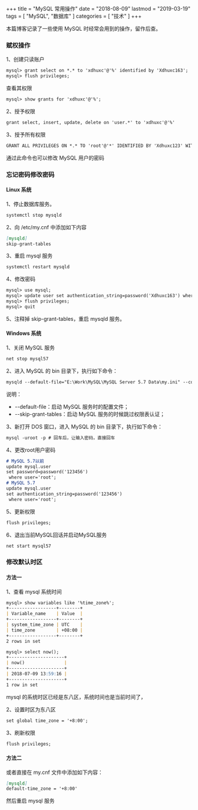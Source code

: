 +++
title = "MySQL 常用操作"
date = "2018-08-09"
lastmod = "2019-03-19"
tags = [
    "MySQL",
    "数据库"
]
categories = [
    "技术"
]
+++

本篇博客记录了一些使用 MySQL 时经常会用到的操作，留作后查。

<!--more-->

### 赋权操作
1、创建只读账户
```markdown
mysql> grant select on *.* to 'xdhuxc'@'%' identified by 'Xdhuxc163';  # 创建只读账户xdhuxc，密码为：Xdhuxc63
mysql> flush privileges;
```
查看其权限
```markdown
mysql> show grants for 'xdhuxc'@'%';
```

2、授予权限
```markdown
grant select, insert, update, delete on 'user.*' to 'xdhuxc'@'%'
```

3、授予所有权限
```markdown
GRANT ALL PRIVILEGES ON *.* TO 'root'@'*' IDENTIFIED BY 'Xdhuxc123' WITH GRANT OPTION;
```
通过此命令也可以修改 MySQL 用户的密码

### 忘记密码修改密码

#### Linux 系统
1、停止数据库服务。
```markdown
systemctl stop mysqld
```

2、向 /etc/my.cnf 中添加如下内容
```markdown
[mysqld]
skip-grant-tables
```

3、重启 mysql 服务
```markdown
systemctl restart mysqld
```

4、修改密码
```markdown
mysql> use mysql;
mysql> update user set authentication_string=password('Xdhuxc163') where user='root';
mysql> flush privileges;
mysql> quit
```
5、注释掉 skip-grant-tables，重启 mysqld 服务。

#### Windows 系统
1、关闭 MySQL 服务
```markdown
net stop mysql57
```

2、进入 MySQL 的 bin 目录下，执行如下命令：
```markdown
mysqld --default-file="E:\Work\MySQL\MySQL Server 5.7 Data\my.ini" --console --skip-grant-tables
```
说明：

* --default-file：启动 MySQL 服务时的配置文件；
* --skip-grant-tables：启动 MySQL 服务的时候跳过权限表认证；

3、新打开 DOS 窗口，进入 MySQL 的 bin 目录下，执行如下命令：
```markdown
mysql -uroot -p # 回车后，让输入密码，直接回车
```

4、更改root用户密码
```markdown
# MySQL 5.7以前
update mysql.user
set password=password('123456')
 where user='root';
# MySQL 5.7
update mysql.user
set authentication_string=password('123456')
 where user='root';
```

5、更新权限
```markdown
flush privileges;
```

6、退出当前MySQL回话并启动MySQL服务
```markdown
net start mysql57
```

### 修改默认时区

#### 方法一
1、查看 mysql 系统时间
```markdown
mysql> show variables like '%time_zone%';
+------------------+--------+
| Variable_name    | Value  |
+------------------+--------+
| system_time_zone | UTC    |
| time_zone        | +08:00 |
+------------------+--------+
2 rows in set

mysql> select now();
+---------------------+
| now()               |
+---------------------+
| 2018-07-09 13:59:16 |
+---------------------+
1 row in set
```
mysql 的系统时区已经是东八区，系统时间也是当前时间了，

2、设置时区为东八区
```markdown
set global time_zone = '+8:00';
```

3、刷新权限
```markdown
flush privileges;
```
#### 方法二
或者直接在 my.cnf 文件中添加如下内容：
```markdown
[mysqld]
default-time_zone = '+8:00'
```
然后重启 mysql 服务

